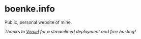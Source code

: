 # boenke.info
Public, personal website of mine.

 _Thanks to [Vercel](https://vercel.com) for a streamlined deployment and free hosting!_
